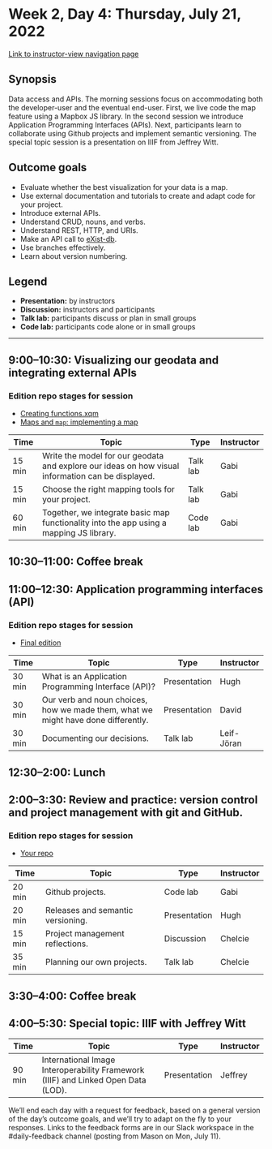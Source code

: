 # Week 2, Day 4: Thursday, July 21, 2022
[Link to instructor-view navigation page](../daily_instructor_view.md)

## Synopsis

Data access and APIs. The morning sessions focus on accommodating both the
                developer-user and the eventual end-user. First, we live code the map feature using a Mapbox JS library. In the second session we introduce
                Application Programming Interfaces (APIs). Next, participants learn to collaborate
                using Github projects and implement semantic versioning. The special topic session is a presentation on IIIF from Jeffrey Witt.

## Outcome goals
* Evaluate whether the best visualization for your data is a map.
* Use external documentation and tutorials to create and adapt code for your project.
* Introduce external APIs.
* Understand CRUD, nouns, and verbs.
* Understand REST, HTTP, and URIs.
* Make an API call to [eXist-db](https://exist-db.org/exist/apps/doc/devguide_rest).
* Use branches effectively.
* Learn about version numbering.

## Legend

* **Presentation:** by instructors
* **Discussion:** instructors and participants
* **Talk lab:** participants discuss or plan in small groups
* **Code lab:** participants code alone or in small groups

* * *
## 9:00–10:30: Visualizing our geodata and integrating external APIs

### Edition repo stages for session

* [Creating functions.xqm](https://github.com/Pittsburgh-NEH-Institute/placeholder)
* [Maps and `map`: implementing a map](https://github.com/Pittsburgh-NEH-Institute/placeholder)

Time | Topic | Type | Instructor
---- | ---- | ---- | ---- 
15 min | Write the model for our geodata and explore our ideas on how visual information can be displayed. | Talk lab|Gabi
15 min | Choose the right mapping tools for your project. | Talk lab|Gabi
60 min | Together, we integrate basic map functionality into the app using a mapping JS library. | Code lab|Gabi

## 10:30–11:00: Coffee break

## 11:00–12:30: Application programming interfaces (API)

### Edition repo stages for session

* [Final edition](https://github.com/Pittsburgh-NEH-Institute/pr-app)

Time | Topic | Type | Instructor
---- | ---- | ---- | ---- 
30 min | What is an Application Programming Interface (API)? | Presentation|Hugh
30 min | Our verb and noun choices, how we made them, what we might have done differently. | Presentation|David
30 min | Documenting our decisions. | Talk lab|Leif-Jöran

## 12:30–2:00: Lunch

## 2:00–3:30: Review and practice: version control and project management with git and GitHub.

### Edition repo stages for session

* [Your repo](https://example.com)

Time | Topic | Type | Instructor
---- | ---- | ---- | ---- 
20 min | Github projects. | Code lab|Gabi
20 min | Releases and semantic versioning. | Presentation|Hugh
15 min | Project management reflections. | Discussion|Chelcie
35 min | Planning our own projects. | Talk lab|Chelcie

## 3:30–4:00: Coffee break

## 4:00–5:30: Special topic: IIIF with Jeffrey Witt

Time | Topic | Type | Instructor
---- | ---- | ---- | ---- 
90 min | International Image Interoperability Framework (IIIF) and Linked Open Data (LOD). | Presentation|Jeffrey

We’ll end each day with a request for feedback, based on a general version of the day’s outcome goals, and we’ll try to adapt on the fly to your responses. Links to the feedback forms are in our Slack workspace in the #daily-feedback channel (posting from Mason on Mon, July 11).
